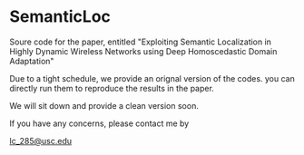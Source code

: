 # SemanticLoc
Soure code for the paper, entitled "Exploiting Semantic Localization in Highly Dynamic Wireless Networks using Deep Homoscedastic Domain Adaptation" 


Due to a tight schedule, we provide an orignal version of the codes. you can directly run them to reproduce the results in the paper. 

We will sit down and provide a clean version soon.

If you have any concerns, please contact me by

lc_285@usc.edu  
